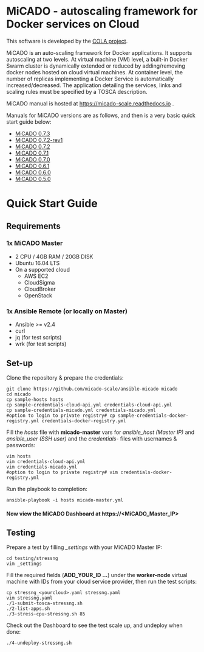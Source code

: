 # MiCADO - autoscaling framework for Docker services on Cloud

This software is developed by the [COLA project](https://project-cola.eu/).

MiCADO is an auto-scaling framework for Docker applications. It supports autoscaling at two levels. At virtual machine (VM) level, a built-in Docker Swarm cluster is dynamically extended or reduced by adding/removing docker nodes hosted on cloud virtual machines. At container level, the number of replicas implementing a Docker Service is automatically increased/decreased. The application detailing the services, links and scaling rules must be specified by a TOSCA description.

MiCADO manual is hosted at https://micado-scale.readthedocs.io .

Manuals for MiCADO versions are as follows, and then is a very basic quick start guide below:
 - [MiCADO 0.7.3](https://micado-scale.readthedocs.io/en/0.7.3)
 - [MiCADO 0.7.2-rev1](https://micado-scale.readthedocs.io/en/0.7.2-rev1)
 - [MiCADO 0.7.2](https://micado-scale.readthedocs.io/en/0.7.2)
 - [MiCADO 0.7.1](https://micado-scale.readthedocs.io/en/0.7.1)
 - [MiCADO 0.7.0](https://micado-scale.readthedocs.io/en/0.7.0)
 - [MiCADO 0.6.1](https://micado-scale.readthedocs.io/en/0.6.1)
 - [MiCADO 0.6.0](https://micado-scale.readthedocs.io/en/0.6.0)
 - [MiCADO 0.5.0](https://micado-scale.readthedocs.io/en/0.5.0)

# Quick Start Guide

## Requirements

### 1x MiCADO Master
* 2 CPU / 4GB RAM / 20GB DISK
*  Ubuntu 16.04 LTS
* On a supported cloud
  * AWS EC2
  * CloudSigma
  * CloudBroker
  * OpenStack

### 1x Ansible Remote (or locally on Master)

* Ansible >= v2.4
* curl
* jq (for test scripts)
* wrk (for test scripts)
## Set-up

Clone the repository & prepare the credentials:

    git clone https://github.com/micado-scale/ansible-micado micado
    cd micado
    cp sample-hosts hosts
    cp sample-credentials-cloud-api.yml credentials-cloud-api.yml
    cp sample-credentials-micado.yml credentials-micado.yml
    #option to login to private registry# cp sample-credentials-docker-registry.yml credentials-docker-registry.yml

Fill the *hosts* file with **micado-master** vars for *ansible_host (Master IP)* and *ansible_user (SSH user)* and the *credentials-* files with usernames & passwords:

    vim hosts
    vim credentials-cloud-api.yml
    vim credentials-micado.yml
    #option to login to private registry# vim credentials-docker-registry.yml

Run the playbook to completion:

    ansible-playbook -i hosts micado-master.yml

#### Now view the MiCADO Dashboard at https://<MiCADO_Master_IP>

## Testing
Prepare a test by filling *_settings* with your MiCADO Master IP:

    cd testing/stressng
    vim _settings

Fill the required fields (**ADD_YOUR_ID ...**) under the **worker-node** virtual machine with IDs from your cloud service provider, then run the test scripts:

    cp stressng_<yourcloud>.yaml stressng.yaml
    vim stressng.yaml
    ./1-submit-tosca-stressng.sh
    ./2-list-apps.sh
    ./3-stress-cpu-stressng.sh 85

Check out the Dashboard to see the test scale up, and undeploy when done:

    ./4-undeploy-stressng.sh
